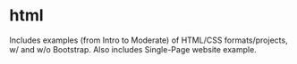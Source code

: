 # html
Includes examples (from Intro to Moderate) of HTML/CSS formats/projects, w/ and w/o Bootstrap. Also includes Single-Page website example. 
